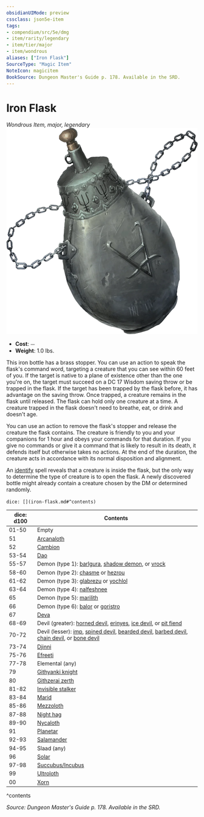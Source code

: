 ```yaml
---
obsidianUIMode: preview
cssclass: json5e-item
tags:
- compendium/src/5e/dmg
- item/rarity/legendary
- item/tier/major
- item/wondrous
aliases: ["Iron Flask"]
SourceType: "Magic Item"
NoteIcon: magicitem
BookSource: Dungeon Master's Guide p. 178. Available in the SRD.
---
```

# Iron Flask
*Wondrous Item, major, legendary*  
![](https://raw.githubusercontent.com/5etools-mirror-2/5etools-img/main/items/DMG/Iron%20Flask.webp#right)  

- **Cost**: ⏤
- **Weight**: 1.0 lbs.

This iron bottle has a brass stopper. You can use an action to speak the flask's command word, targeting a creature that you can see within 60 feet of you. If the target is native to a plane of existence other than the one you're on, the target must succeed on a DC 17 Wisdom saving throw or be trapped in the flask. If the target has been trapped by the flask before, it has advantage on the saving throw. Once trapped, a creature remains in the flask until released. The flask can hold only one creature at a time. A creature trapped in the flask doesn't need to breathe, eat, or drink and doesn't age.

You can use an action to remove the flask's stopper and release the creature the flask contains. The creature is friendly to you and your companions for 1 hour and obeys your commands for that duration. If you give no commands or give it a command that is likely to result in its death, it defends itself but otherwise takes no actions. At the end of the duration, the creature acts in accordance with its normal disposition and alignment.

An [identify](/3-Mechanics/CLI/spells/identify.md) spell reveals that a creature is inside the flask, but the only way to determine the type of creature is to open the flask. A newly discovered bottle might already contain a creature chosen by the DM or determined randomly.

`dice: [](iron-flask.md#^contents)`

| dice: d100 | Contents |
|------------|----------|
| 01-50 | Empty |
| 51 | [Arcanaloth](/3-Mechanics/CLI/bestiary/fiend/arcanaloth.md) |
| 52 | [Cambion](/3-Mechanics/CLI/bestiary/fiend/cambion.md) |
| 53-54 | [Dao](/3-Mechanics/CLI/bestiary/elemental/dao.md) |
| 55-57 | Demon (type 1): [barlgura](/3-Mechanics/CLI/bestiary/fiend/barlgura.md), [shadow demon](/3-Mechanics/CLI/bestiary/fiend/shadow-demon.md), or [vrock](/3-Mechanics/CLI/bestiary/fiend/vrock.md) |
| 58-60 | Demon (type 2): [chasme](/3-Mechanics/CLI/bestiary/fiend/chasme.md) or [hezrou](/3-Mechanics/CLI/bestiary/fiend/hezrou.md) |
| 61-62 | Demon (type 3): [glabrezu](/3-Mechanics/CLI/bestiary/fiend/glabrezu.md) or [yochlol](/3-Mechanics/CLI/bestiary/fiend/yochlol.md) |
| 63-64 | Demon (type 4): [nalfeshnee](/3-Mechanics/CLI/bestiary/fiend/nalfeshnee.md) |
| 65 | Demon (type 5): [marilith](/3-Mechanics/CLI/bestiary/fiend/marilith.md) |
| 66 | Demon (type 6): [balor](/3-Mechanics/CLI/bestiary/fiend/balor.md) or [goristro](/3-Mechanics/CLI/bestiary/fiend/goristro.md) |
| 67 | [Deva](/3-Mechanics/CLI/bestiary/celestial/deva.md) |
| 68-69 | Devil (greater): [horned devil](/3-Mechanics/CLI/bestiary/fiend/horned-devil.md), [erinyes](/3-Mechanics/CLI/bestiary/fiend/erinyes.md), [ice devil](/3-Mechanics/CLI/bestiary/fiend/ice-devil.md), or [pit fiend](/3-Mechanics/CLI/bestiary/fiend/pit-fiend.md) |
| 70-72 | Devil (lesser): [imp](/3-Mechanics/CLI/bestiary/fiend/imp.md), [spined devil](/3-Mechanics/CLI/bestiary/fiend/spined-devil.md), [bearded devil](/3-Mechanics/CLI/bestiary/fiend/bearded-devil.md), [barbed devil](/3-Mechanics/CLI/bestiary/fiend/barbed-devil.md), [chain devil](/3-Mechanics/CLI/bestiary/fiend/chain-devil.md), or [bone devil](/3-Mechanics/CLI/bestiary/fiend/bone-devil.md) |
| 73-74 | [Djinni](/3-Mechanics/CLI/bestiary/elemental/djinni.md) |
| 75-76 | [Efreeti](/3-Mechanics/CLI/bestiary/elemental/efreeti.md) |
| 77-78 | Elemental (any) |
| 79 | [Githyanki knight](/3-Mechanics/CLI/bestiary/humanoid/githyanki-knight.md) |
| 80 | [Githzerai zerth](/3-Mechanics/CLI/bestiary/humanoid/githzerai-zerth.md) |
| 81-82 | [Invisible stalker](/3-Mechanics/CLI/bestiary/elemental/invisible-stalker.md) |
| 83-84 | [Marid](/3-Mechanics/CLI/bestiary/elemental/marid.md) |
| 85-86 | [Mezzoloth](/3-Mechanics/CLI/bestiary/fiend/mezzoloth.md) |
| 87-88 | [Night hag](/3-Mechanics/CLI/bestiary/fiend/night-hag.md) |
| 89-90 | [Nycaloth](/3-Mechanics/CLI/bestiary/fiend/nycaloth.md) |
| 91 | [Planetar](/3-Mechanics/CLI/bestiary/celestial/planetar.md) |
| 92-93 | [Salamander](/3-Mechanics/CLI/bestiary/elemental/salamander.md) |
| 94-95 | Slaad (any) |
| 96 | [Solar](/3-Mechanics/CLI/bestiary/celestial/solar.md) |
| 97-98 | [Succubus/Incubus](/3-Mechanics/CLI/bestiary/fiend/succubus.md) |
| 99 | [Ultroloth](/3-Mechanics/CLI/bestiary/fiend/ultroloth.md) |
| 00 | [Xorn](/3-Mechanics/CLI/bestiary/elemental/xorn.md) |
^contents

*Source: Dungeon Master's Guide p. 178. Available in the SRD.*